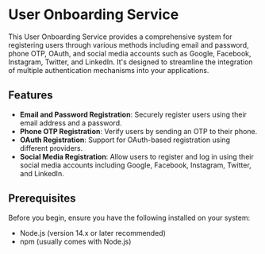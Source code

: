 # User Onboarding Service

This User Onboarding Service provides a comprehensive system for registering users through various methods including email and password, phone OTP, OAuth, and social media accounts such as Google, Facebook, Instagram, Twitter, and LinkedIn. It's designed to streamline the integration of multiple authentication mechanisms into your applications.

## Features

- **Email and Password Registration**: Securely register users using their email address and a password.
- **Phone OTP Registration**: Verify users by sending an OTP to their phone.
- **OAuth Registration**: Support for OAuth-based registration using different providers.
- **Social Media Registration**: Allow users to register and log in using their social media accounts including Google, Facebook, Instagram, Twitter, and LinkedIn.

## Prerequisites

Before you begin, ensure you have the following installed on your system:
- Node.js (version 14.x or later recommended)
- npm (usually comes with Node.js)

